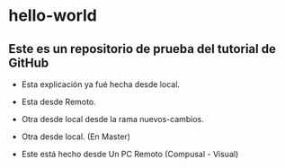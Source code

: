 # hello-world
Este es un repositorio de prueba del tutorial de GitHub
-------------------------------------------------------
- Esta explicación ya fué hecha desde local.

- Esta desde Remoto.

- Otra desde local desde la rama nuevos-cambios.

- Otra desde local. (En Master)

- Este está hecho desde Un PC Remoto (Compusal - Visual)
